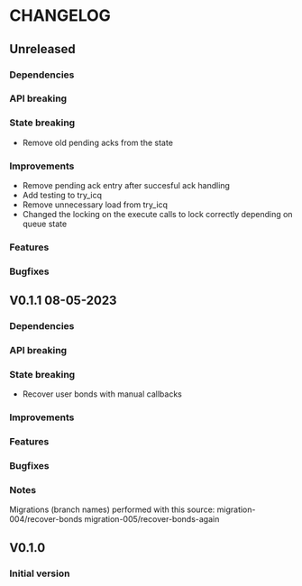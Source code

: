# CHANGELOG

## Unreleased
### Dependencies
### API breaking
### State breaking
- Remove old pending acks from the state
### Improvements
- Remove pending ack entry after succesful ack handling
- Add testing to try_icq
- Remove unnecessary load from try_icq
- Changed the locking on the execute calls to lock correctly depending on queue state
### Features
### Bugfixes

## V0.1.1 08-05-2023
### Dependencies
### API breaking
### State breaking
- Recover user bonds with manual callbacks
### Improvements
### Features
### Bugfixes
### Notes

Migrations (branch names) performed with this source:
migration-004/recover-bonds
migration-005/recover-bonds-again

## V0.1.0
### Initial version